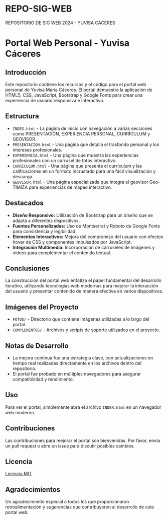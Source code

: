 # REPO-SIG-WEB
REPOSITORIO DE SIG WEB 2024 - YUVISA CACERES
# Portal Web Personal - Yuvisa Cáceres

## Introducción
Este repositorio contiene los recursos y el código para el portal web personal de Yuvisa María Cáceres. El portal demuestra la aplicación de HTML5, CSS, JavaScript, Bootstrap y Google Fonts para crear una experiencia de usuario responsiva e interactiva.

## Estructura
- `INDEX.html` - La página de inicio con navegación a varias secciones como PRESENTACIÓN, EXPERIENCIA PERSONAL, CURRÍCULUM y GEOVISOR.
- `PRESENTACION.html` - Una página que detalla el trasfondo personal y los intereses profesionales.
- `EXPERIENCIA.html` - Una página que muestra las experiencias profesionales con un carrusel de fotos interactivo.
- `CURRICULUM.html` - Una página que presenta el currículum y las calificaciones en un formato incrustado para una fácil visualización y descarga.
- `GEOVISOR.html` - Una página especializada que integra el geovisor Geo-TIMIZA para experiencias de mapeo interactivo.

## Destacados
- **Diseño Responsivo:** Utilización de Bootstrap para un diseño que se adapta a diferentes dispositivos.
- **Fuentes Personalizadas:** Uso de Montserrat y Roboto de Google Fonts para consistencia y legibilidad.
- **Elementos Interactivos:** Mejora del compromiso del usuario con efectos hover de CSS y componentes impulsados por JavaScript.
- **Integración Multimedia:** Incorporación de carruseles de imágenes y videos para complementar el contenido textual.

## Conclusiones
La construcción del portal web enfatiza el papel fundamental del desarrollo iterativo, utilizando tecnologías web modernas para mejorar la interacción del usuario y presentar contenido de manera efectiva en varios dispositivos.

## Imágenes del Proyecto
- `FOTOS/` - Directorio que contiene imágenes utilizadas a lo largo del portal.
- `COMPLEMENTOS/` - Archivos y scripts de soporte utilizados en el proyecto.

## Notas de Desarrollo
- La mejora continua fue una estrategia clave, con actualizaciones en tiempo real realizadas directamente en los archivos dentro del repositorio.
- El portal fue probado en múltiples navegadores para asegurar compatibilidad y rendimiento.

## Uso
Para ver el portal, simplemente abra el archivo `INDEX.html` en un navegador web moderno.

## Contribuciones
Las contribuciones para mejorar el portal son bienvenidas. Por favor, envía un pull request o abre un issue para discutir posibles cambios.

## Licencia
[Licencia MIT](LICENSE)

## Agradecimientos
Un agradecimiento especial a todos los que proporcionaron retroalimentación y sugerencias que contribuyeron al desarrollo de este portal web.
